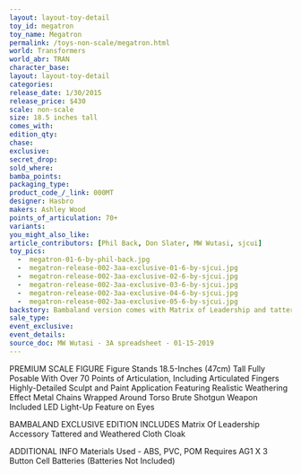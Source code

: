 ```yaml
---
layout: layout-toy-detail 
toy_id: megatron
toy_name: Megatron
permalink: /toys-non-scale/megatron.html
world: Transformers
world_abr: TRAN
character_base: 
layout: layout-toy-detail
categories: 
release_date: 1/30/2015
release_price: $430 
scale: non-scale
size: 18.5 inches tall
comes_with: 
edition_qty: 
chase: 
exclusive: 
secret_drop: 
sold_where: 
bamba_points: 
packaging_type: 
product_code_/_link: 000MT
designer: Hasbro
makers: Ashley Wood
points_of_articulation: 70+
variants: 
you_might_also_like: 
article_contributors: [Phil Back, Don Slater, MW Wutasi, sjcui]
toy_pics: 
  -  megatron-01-6-by-phil-back.jpg
  -  megatron-release-002-3aa-exclusive-01-6-by-sjcui.jpg
  -  megatron-release-002-3aa-exclusive-02-6-by-sjcui.jpg
  -  megatron-release-002-3aa-exclusive-03-6-by-sjcui.jpg
  -  megatron-release-002-3aa-exclusive-04-6-by-sjcui.jpg
  -  megatron-release-002-3aa-exclusive-05-6-by-sjcui.jpg
backstory: Bambaland version comes with Matrix of Leadership and tattered cloth cloak
sale_type: 
event_exclusive: 
event_details: 
source_doc: MW Wutasi - 3A spreadsheet - 01-15-2019
---
```

PREMIUM SCALE FIGURE
 Figure Stands 18.5-Inches (47cm) Tall
 Fully Posable With Over 70 Points of Articulation, Including Articulated Fingers
 Highly-Detailed Sculpt and Paint Application
 Featuring Realistic Weathering Effect
 Metal Chains Wrapped Around Torso
 Brute Shotgun Weapon Included
 LED Light-Up Feature on Eyes

BAMBALAND EXCLUSIVE EDITION INCLUDES
 Matrix Of Leadership Accessory
 Tattered and Weathered Cloth Cloak

ADDITIONAL INFO
 Materials Used - ABS, PVC, POM
 Requires AG1 X 3 Button Cell Batteries (Batteries Not Included)